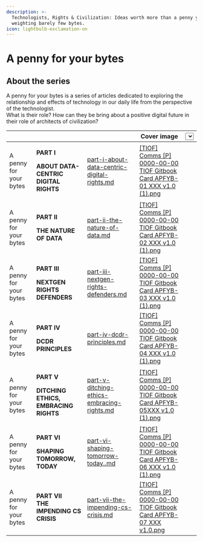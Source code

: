 ```yaml
---
description: >-
  Technologists, Rights & Civilization: Ideas worth more than a penny yet
  weighting barely few bytes.
icon: lightbulb-exclamation-on
---
```


# A penny for your bytes

## About the series

A penny for your bytes is a series of articles dedicated to exploring the relationship and effects of technology in our daily life from the perspective of the technologist.\
What is their role? How can they be bring about a positive digital future in their role of architects of civilization?



<table data-view="cards" data-full-width="false"><thead><tr><th></th><th></th><th data-hidden data-card-target data-type="content-ref"></th><th data-hidden data-card-cover data-type="image">Cover image</th><th data-hidden><select></select></th></tr></thead><tbody><tr><td>A penny for your bytes</td><td><p><strong>PART I</strong></p><p><strong>ABOUT DATA-CENTRIC DIGITAL RIGHTS</strong></p></td><td><a href="part-i-about-data-centric-digital-rights.md">part-i-about-data-centric-digital-rights.md</a></td><td><a href="../../.gitbook/assets/[TIOF] Comms [P] 0000-00-00 TIOF Gitbook Card APFYB-01 XXX v1.0 (1).png">[TIOF] Comms [P] 0000-00-00 TIOF Gitbook Card APFYB-01 XXX v1.0 (1).png</a></td><td></td></tr><tr><td>A penny for your bytes</td><td><p><strong>PART II</strong></p><p><strong>THE NATURE OF DATA</strong><br></p></td><td><a href="part-ii-the-nature-of-data.md">part-ii-the-nature-of-data.md</a></td><td><a href="../../.gitbook/assets/[TIOF] Comms [P] 0000-00-00 TIOF Gitbook Card APFYB-02 XXX v1.0 (1).png">[TIOF] Comms [P] 0000-00-00 TIOF Gitbook Card APFYB-02 XXX v1.0 (1).png</a></td><td></td></tr><tr><td>A penny for your bytes</td><td><p><strong>PART III</strong></p><p><strong>NEXTGEN RIGHTS DEFENDERS</strong></p></td><td><a href="part-iii-nextgen-rights-defenders.md">part-iii-nextgen-rights-defenders.md</a></td><td><a href="../../.gitbook/assets/[TIOF] Comms [P] 0000-00-00 TIOF Gitbook Card APFYB-03 XXX v1.0 (1).png">[TIOF] Comms [P] 0000-00-00 TIOF Gitbook Card APFYB-03 XXX v1.0 (1).png</a></td><td></td></tr><tr><td>A penny for your bytes</td><td><p><strong>PART IV</strong></p><p><strong>DCDR PRINCIPLES</strong><br></p></td><td><a href="part-iv-dcdr-principles.md">part-iv-dcdr-principles.md</a></td><td><a href="../../.gitbook/assets/[TIOF] Comms [P] 0000-00-00 TIOF Gitbook Card APFYB-04 XXX v1.0 (1).png">[TIOF] Comms [P] 0000-00-00 TIOF Gitbook Card APFYB-04 XXX v1.0 (1).png</a></td><td></td></tr><tr><td>A penny for your bytes</td><td><p><strong>PART V</strong></p><p><strong>DITCHING ETHICS, EMBRACING RIGHTS</strong></p></td><td><a href="part-v-ditching-ethics-embracing-rights.md">part-v-ditching-ethics-embracing-rights.md</a></td><td><a href="../../.gitbook/assets/[TIOF] Comms [P] 0000-00-00 TIOF Gitbook Card APFYB-05XXX v1.0 (1).png">[TIOF] Comms [P] 0000-00-00 TIOF Gitbook Card APFYB-05XXX v1.0 (1).png</a></td><td></td></tr><tr><td>A penny for your bytes</td><td><p><strong>PART VI</strong></p><p><strong>SHAPING TOMORROW, TODAY</strong></p></td><td><a href="part-vi-shaping-tomorrow-today..md">part-vi-shaping-tomorrow-today..md</a></td><td><a href="../../.gitbook/assets/[TIOF] Comms [P] 0000-00-00 TIOF Gitbook Card APFYB-06 XXX v1.0 (1).png">[TIOF] Comms [P] 0000-00-00 TIOF Gitbook Card APFYB-06 XXX v1.0 (1).png</a></td><td></td></tr><tr><td>A penny for your bytes</td><td><strong>PART VII</strong><br><strong>THE IMPENDING CS CRISIS</strong></td><td><a href="part-vii-the-impending-cs-crisis.md">part-vii-the-impending-cs-crisis.md</a></td><td><a href="../../.gitbook/assets/[TIOF] Comms [P] 0000-00-00 TIOF Gitbook Card APFYB-07 XXX v1.0.png">[TIOF] Comms [P] 0000-00-00 TIOF Gitbook Card APFYB-07 XXX v1.0.png</a></td><td></td></tr></tbody></table>

